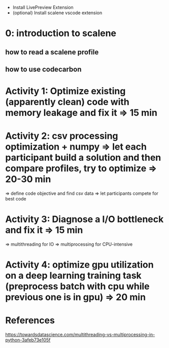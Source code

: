 - Install LivePreview Extension
- (optional) Install scalene vscode extension

# 0: introduction to scalene
## how to read a scalene profile
## how to use codecarbon

# Activity 1: Optimize existing (apparently clean) code with memory leakage and fix it => 15 min

# Activity 2: csv processing optimization + numpy => let each participant build a solution and then compare profiles, try to optimize => 20-30 min
=> define code objective and find csv data
=> let participants compete for best code

# Activity 3: Diagnose a I/O bottleneck and fix it => 15 min
=> multithreading for IO
=> multiprocessing for CPU-intensive

# Activity 4: optimize gpu utilization on a deep learning training task (preprocess batch with cpu while previous one is in gpu) => 20 min


# References
https://towardsdatascience.com/multithreading-vs-multiprocessing-in-python-3afeb73e105f
